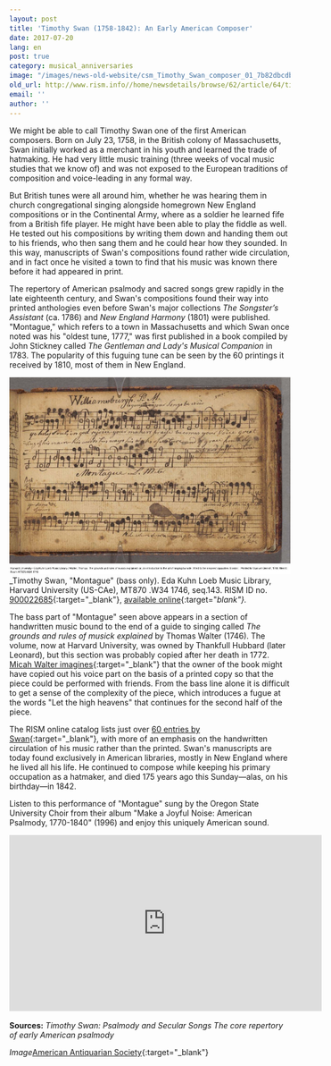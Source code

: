 ```yaml
---
layout: post
title: 'Timothy Swan (1758-1842): An Early American Composer'
date: 2017-07-20
lang: en
post: true
category: musical_anniversaries
image: "/images/news-old-website/csm_Timothy_Swan_composer_01_7b82dbcdb2.jpg"
old_url: http://www.rism.info//home/newsdetails/browse/62/article/64/timothy-swan-an-early-american-composer.html
email: ''
author: ''
---
```


We might be able to call Timothy Swan one of the first American composers. Born on July 23, 1758, in the British colony of Massachusetts, Swan initially worked as a merchant in his youth and learned the trade of hatmaking. He had very little music training (three weeks of vocal music studies that we know of) and was not exposed to the European traditions of composition and voice-leading in any formal way.

But British tunes were all around him, whether he was hearing them in church congregational singing alongside homegrown New England compositions or in the Continental Army, where as a soldier he learned fife from a British fife player. He might have been able to play the fiddle as well. He tested out his compositions by writing them down and handing them out to his friends, who then sang them and he could hear how they sounded. In this way, manuscripts of Swan's compositions found rather wide circulation, and in fact once he visited a town to find that his music was known there before it had appeared in print.

The repertory of American psalmody and sacred songs grew rapidly in the late eighteenth century, and Swan's compositions found their way into printed anthologies even before Swan's major collections _The Songster’s Assistant_ (ca. 1786) and _New England Harmony_ (1801) were published. "Montague," which refers to a town in Massachusetts and which Swan once noted was his "oldest tune, 1777," was first published in a book compiled by John Stickney called _The Gentleman and Lady's Musical Companion_ in 1783. The popularity of this fuguing tune can be seen by the 60 printings it received by 1810, most of them in New England.

![Montegue](/resources-old-website/news/Timothy_Swan_montague_900x630.jpg)
_Timothy Swan, "Montague" (bass only). Eda Kuhn Loeb Music Library, Harvard University (US-CAe), MT870 .W34 1746, seq.143. RISM ID no. [900022685](https://opac.rism.info/search?id=900022685){:target="_blank"}, [available online](http://iiif.lib.harvard.edu/manifests/view/drs:47248995%24143i){:target="_blank"}._

The bass part of "Montague" seen above appears in a section of handwritten music bound to the end of a guide to singing called _The grounds and rules of musick explained_ by Thomas Walter (1746). The volume, now at Harvard University, was owned by Thankfull Hubbard (later Leonard), but this section was probably copied after her death in 1772. [Micah Walter imagines](https://blogs.harvard.edu/loebmusic/2016/07/15/colonial-mixtapes-music-manuscript-collections-as-a-peephole-into-the-past/){:target="_blank"} that the owner of the book might have copied out his voice part on the basis of a printed copy so that the piece could be performed with friends. From the bass line alone it is difficult to get a sense of the complexity of the piece, which introduces a fugue at the words "Let the high heavens" that continues for the second half of the piece.

The RISM online catalog lists just over [60 entries by Swan](https://opac.rism.info/search?View=rism&author=timothy+swan&Language=en){:target="_blank"}, with more of an emphasis on the handwritten circulation of his music rather than the printed. Swan's manuscripts are today found exclusively in American libraries, mostly in New England where he lived all his life. He continued to compose while keeping his primary occupation as a hatmaker, and died 175 years ago this Sunday—alas, on his birthday—in 1842.

Listen to this performance of "Montague" sung by the Oregon State University Choir from their album "Make a Joyful Noise: American Psalmody, 1770-1840" (1996) and enjoy this uniquely American sound.

<iframe width="560" height="315" src="https://www.youtube.com/embed/9-gsNpea4Mw" frameborder="0" allowfullscreen></iframe>

**Sources:**
_Timothy Swan: Psalmody and Secular Songs_
_The core repertory of early American psalmody_

_Image_[American Antiquarian Society](http://www.americanantiquarian.org/Inventories/Portraits/118.htm){:target="_blank"}


